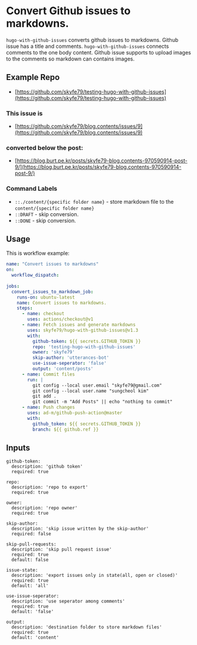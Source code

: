 # Convert Github issues to markdowns.

`hugo-with-github-issues` converts github issues to markdowns. Github issue has a title and comments. `hugo-with-github-issues` connects comments to the one body content. Github issue supports to upload images to the comments so markdown can contains images.

## Example Repo

- [https://github.com/skyfe79/testing-hugo-with-github-issues](https://github.com/skyfe79/testing-hugo-with-github-issues)

### This issue is

- [https://github.com/skyfe79/blog.contents/issues/9](https://github.com/skyfe79/blog.contents/issues/9)

### converted below the post:

- [https://blog.burt.pe.kr/posts/skyfe79-blog.contents-970590914-post-9/](https://blog.burt.pe.kr/posts/skyfe79-blog.contents-970590914-post-9/)

### Command Labels

- `::./content/{specific folder name}` - store markdown file to the `content/{specific folder name}`
- `::DRAFT` - skip conversion.
- `::DONE` - skip conversion.


## Usage

This is workflow example:

```yml
name: "Convert issues to markdowns"
on:
  workflow_dispatch:
    
jobs:
  convert_issues_to_markdown_job:
    runs-on: ubuntu-latest
    name: Convert issues to markdowns.
    steps:
      - name: checkout
        uses: actions/checkout@v1
      - name: Fetch issues and generate markdowns
        uses: skyfe79/hugo-with-github-issues@v1.3
        with:
          github-token: ${{ secrets.GITHUB_TOKEN }}
          repo: 'testing-hugo-with-github-issues'
          owner: 'skyfe79'
          skip-author: 'utterances-bot'
          use-issue-seperator: 'false'
          output: 'content/posts'
      - name: Commit files
        run: |
          git config --local user.email "skyfe79@gmail.com"
          git config --local user.name "sungcheol kim"
          git add .
          git commit -m "Add Posts" || echo "nothing to commit"
      - name: Push changes
        uses: ad-m/github-push-action@master
        with:
          github_token: ${{ secrets.GITHUB_TOKEN }}
          branch: ${{ github.ref }}
```

## Inputs

```
github-token:
  description: 'github token'
  required: true

repo:
  description: 'repo to export'
  required: true

owner:
  description: 'repo owner'
  required: true

skip-author:
  description: 'skip issue written by the skip-author'
  required: false

skip-pull-requests:
  description: 'skip pull request issue'
  required: true
  default: false

issue-state:
  description: 'export issues only in state(all, open or closed)'
  required: true
  default: 'all'

use-issue-seperator:
  description: 'use seperator among comments'
  required: true
  default: 'false'

output:
  description: 'destination folder to store markdown files'
  required: true
  default: 'content'
```
